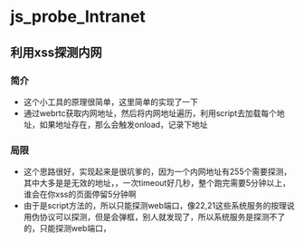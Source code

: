 # js_probe_Intranet
## 利用xss探测内网
### 简介
* 这个小工具的原理很简单，这里简单的实现了一下
* 通过webrtc获取内网地址，然后将内网地址遍历，利用script去加载每个地址，如果地址存在，那么会触发onload，记录下地址

### 局限
* 这个思路很好，实现起来是很坑爹的，因为一个内网地址有255个需要探测，其中大多是是无效的地址，，一次timeout好几秒，整个跑完需要5分钟以上，谁会在你xss的页面停留5分钟啊
* 由于是script方法的，所以只能探测web端口，像22,21这些系统服务的按理说用伪协议可以探测，但是会弹框，别人就发现了，所以系统服务是探测不了的，只能探测web端口，
